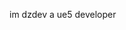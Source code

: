 im dzdev a ue5 developer 


<!---
DZDEVreal/DZDEVreal is a ✨ special ✨ repository because its `README.md` (this file) appears on your GitHub profile.
You can click the Preview link to take a look at your changes.
--->
